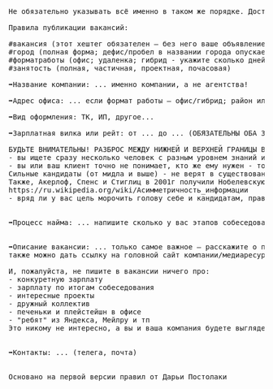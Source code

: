 <pre>
Не обязательно указывать всё именно в таком же порядке. Достаточно чтобы упомянутая ниже информация присутствовала в вашем тексте. Будьте готовы к критике в любом случае ;)

Правила публикации вакансий:

#вакансия (этот хештег обязателен — без него ваше объявление попросту потеряется в потоке сообщений, а с помощью хештега кандидаты могут перемещаться по вакансиям)
#город (полная форма; дефис/пробел в названии города опускаем, например, #санктпетербург, #набережныечелны)
#форматработы (офис; удаленка; гибрид - укажите сколько дней в неделю)
#занятость (полная, частичная, проектная, почасовая)

➡️Название компании: ... именно компании, а не агентства!

➡️Адрес офиса: ... если формат работы — офис/гибрид; район или метро

➡️Вид оформления: ТК, ИП, другое...

➡️Зарплатная вилка или рейт: от ... до ... (ОБЯЗАТЕЛЬНЫ ОБА ЗНАЧЕНИЯ; до/после уплаты налогов).

БУДЬТЕ ВНИМАТЕЛЬНЫ! РАЗБРОС МЕЖДУ НИЖНЕЙ И ВЕРХНЕЙ ГРАНИЦЫ ВИЛКИ НЕ ДОЛЖЕН БЫТЬ БОЛЕЕ 30%. Например: 100к - 130к. Если у вас не получается так сделать, то скорее всего:
- вы ищете сразу несколько человек с разным уровнем знаний и скиллами - тогда разделите требования и вилки по уровням (можно даже в одной публикации указать и требования, и разброс зп)
- вы или ваш клиент точно не понимает, кто же ему нужен - тогда вам лучше уточнить требования или проконсультироваться с кем-нибудь допольнительно. Да хоть спросить в этой группе. Также для достижения результата вы можете сузить диапазон как вам удобнее: снизу, сверху или сразу с обоих сторон.
Сильные кандидаты (от мидла и выше) - не верят в существование широких вилок для одних и тех же требований и всегда будут ориентироваться на то, что компания будет искать кандидата на нижний предел. Это проверено различными опросами как в телеграме https://t.me/python_jobs/126359, так и на хабре и других профессиональных площадках.
Также, Акерлоф, Спенс и Стиглиц в 2001г получили Нобелевскую премию по экономике за анализ и описание подобного поведения.
https://ru.wikipedia.org/wiki/Асимметричность_информации
- вряд ли у вас цель морочить голову себе и кандидатам, правда? ;)


➡️Процесс найма: ... напишите сколько у вас этапов собеседований и что ожидает кандидата на каждом;


➡️Описание вакансии: ... только самое важное — расскажите о проекте, стеке, команде, требованиях и условиях; будет отлично, если вы можете рассказать о конкретных задачах;
также можно дать ссылку на головной сайт компании/медиаресурс, где о вас рассказали

И, пожалуйста, не пишите в вакансии ничего про:
- конкуретную зарплату
- зарплату по итогам собеседования
- интересные проекты
- дружный коллектив
- печеньки и плейстейшн в офисе
- "ребят" из Яндекса, Мейлру и тп
Это никому не интересно, а вы и ваша компания будете выглядеть нелепо.


➡️Контакты: ... (телега, почта)


Основано на первой версии правил от Дарьи Постолаки

</pre>
